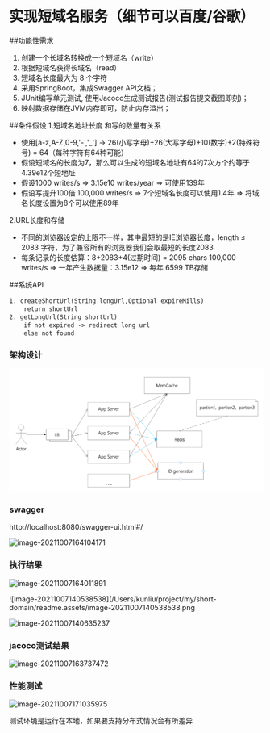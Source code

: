 # 实现短域名服务（细节可以百度/谷歌）
##功能性需求
1. 创建一个长域名转换成一个短域名（write）
2. 根据短域名获得长域名（read）
3. 短域名长度最大为 8 个字符
4. 采用SpringBoot，集成Swagger API文档；
5. JUnit编写单元测试, 使用Jacoco生成测试报告(测试报告提交截图即刻)；
6. 映射数据存储在JVM内存即可，防止内存溢出；

##条件假设
1.短域名地址长度
和写的数量有关系

* 使用[a-z,A-Z,0-9,'-','_'] → 26(小写字母)+26(大写字母)+10(数字)+2(特殊符号) = 64（每种字符有64种可能）
* 假设短域名的长度为7，那么可以生成的短域名地址有64的7次方个约等于4.39e12个短地址
* 假设1000 writes/s => 3.15e10 writes/year => 可使用139年
* 假设写提升100倍 100,000 writes/s => 7个短域名长度可以使用1.4年 => 将域名长度设置为8个可以使用89年

2.URL长度和存储
* 不同的浏览器设定的上限不一样，其中最短的是IE浏览器长度，length ≤ 2083 字符，为了兼容所有的浏览器我们会取最短的长度2083
* 每条记录的长度估算：8+2083+4(过期时间) = 2095 chars
    100,000 writes/s => 一年产生数据量：3.15e12 => 每年 6599 TB存储

##系统API
```
1. createShortUrl(String longUrl,Optional expireMills) 
    return shortUrl
2. getLongUrl(String shortUrl)
    if not expired -> redirect long url
    else not found
```

### 架构设计

![image-20211007095700430](/readme.assets/image-20211007095700430.png)



### swagger

http://localhost:8080/swagger-ui.html#/

![image-20211007164104171](/Users/kunliu/project/my/short-domain/readme.assets/image-20211007164104171.png)

### 执行结果

![image-20211007164011891](/Users/kunliu/project/my/short-domain/readme.assets/image-20211007164011891.png)

![image-20211007140538538](/Users/kunliu/project/my/short-domain/readme.assets/image-20211007140538538.png

![image-20211007140635237](/Users/kunliu/project/my/short-domain/readme.assets/image-20211007140635237.png)

### jacoco测试结果

![image-20211007163737472](/Users/kunliu/project/my/short-domain/readme.assets/image-20211007163737472.png) 

### 性能测试

![image-20211007171035975](/Users/kunliu/project/my/short-domain/readme.assets/image-20211007171035975.png)

测试环境是运行在本地，如果要支持分布式情况会有所差异

